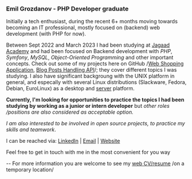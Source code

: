 ### Emil Grozdanov - PHP Developer graduate 

 Initially a tech enthusiast, during the recent 6+ months moving towards becoming an IT professional, mostly focused on (backend) web development (with PHP for now).  

 Between Sept 2022 and March 2023 I had been studying at [Jagaad Academy](https://academy.jagaad.com/) and had been focused on Backend development with *PHP*, *Symfony*, *MySQL*,  *Object-Oriented Programming* and other important concepts. Check out some of my projects here on GitHub /[Web Shopping Application](https://github.com/GrozdanovEG/web-shopping), [Blog Posts Handling API](https://github.com/GrozdanovEG/api-blog-posts)/; they cover different topics I was studying.
  I also have significant backgroung with the UNIX platform in general, and especally with several Linux distributions (Slackware, Fedora, Debian, EuroLinux) as a desktop and [server](http://root.emilggrozdanov.online/) platform.

**Currently, I'm looking for opportunities to practice the topics I had been studying by working as a junior or intern developer** but *other roles /positions are also considered as acceptable option.* 

*I am also interested to be involved in open source projects, to practice my skills and teamwork*.

I can be reached via: [LinkedIn](https://www.linkedin.com/in/емил-грозданов-p988740219/) | [Email](e_grozdanov@abv.bg) | [Website](http://www.emilggrozdanov.online) 

Feel free to get in touch with me in the most convenient for you way

--
For more information you are welcome to see my [web CV/resume](http://root.emilggrozdanov.online/tmp/sl/) /on a temporary location/
